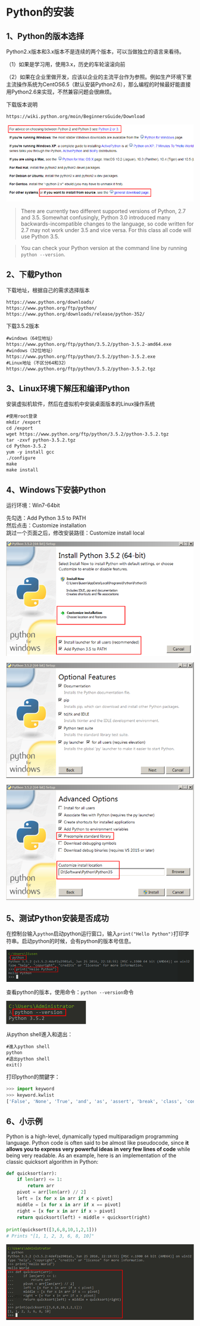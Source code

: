 # Python的安装 #


## 1、Python的版本选择 ##

Python2.x版本和3.x版本不是连续的两个版本，可以当做独立的语言来看待。

（1）如果是学习用，使用3.x，历史的车轮滚滚向前

（2）如果在企业里做开发，应该以企业的主流平台作为参照。例如生产环境下里主流操作系统为CentOS6.5（默认安装Python2.6），那么编程的时候最好能直接用Python2.6来实现，不然兼容问题会很麻烦。	

下载版本说明

	https://wiki.python.org/moin/BeginnersGuide/Download

![](images/python_begginer_guide_download.png)

>There are currently two different supported versions of Python, 2.7 and 3.5. Somewhat confusingly, Python 3.0 introduced many backwards-incompatible changes to the language, so code written for 2.7 may not work under 3.5 and vice versa. For this class all code will use Python 3.5.

>You can check your Python version at the command line by running `python --version`.

## 2、下载Python ##

下载地址，根据自己的需求选择版本
	
	https://www.python.org/downloads/
	https://www.python.org/ftp/python/
	https://www.python.org/downloads/release/python-352/

下载3.5.2版本

	#windows（64位地址）
	https://www.python.org/ftp/python/3.5.2/python-3.5.2-amd64.exe
	#windows（32位地址）
	https://www.python.org/ftp/python/3.5.2/python-3.5.2.exe
	#Linux地址（不区分64和32）
	https://www.python.org/ftp/python/3.5.2/python-3.5.2.tgz

## 3、Linux环境下解压和编译Python ##

安装虚拟机软件，然后在虚拟机中安装桌面版本的Linux操作系统

	#使用root登录
	mkdir /export
	cd /export
	wget https://www.python.org/ftp/python/3.5.2/python-3.5.2.tgz
	tar -zxvf python-3.5.2.tgz
	cd Python-3.5.2
	yum -y install gcc
	./configure
	make
	make install

## 4、Windows下安装Python ##

运行环境：Win7-64bit

先勾选：Add Python 3.5 to PATH  
然后点击：Customize installation  
跳过一个页面之后，修改安装路径：Customize install local

![](images/windows_python_install_64.png)

![](images/windows_python_install_optional_features.png)

![](images/windows_python_install_advanced_options.png)

## 5、测试Python安装是否成功 ##

在控制台输入`python`启动python运行窗口，输入`print("Hello Python")`打印字符串。启动python的时候，会有python的版本号信息。

![](images/console_python_print_hello_python.png)

查看python的版本，使用命令：`python --version`命令

![](images/python_version.png)

从python shell進入和退出：

	#進入python shell
	python
	#退出python shell
	exit()

打印python的關鍵字：

```python
>>> import keyword
>>> keyword.kwlist
['False', 'None', 'True', 'and', 'as', 'assert', 'break', 'class', 'continue', 'def', 'del', 'elif', 'else', 'except', 'finally', 'for', 'from', 'global', 'if', 'import', 'in', 'is', 'lambda', 'nonlocal', 'not', 'or', 'pass', 'raise', 'return', 'try', 'while', 'with', 'yield']
```

## 6、小示例 ##

Python is a high-level, dynamically typed multiparadigm programming language. Python code is often said to be almost like pseudocode, since **it allows you to express very powerful ideas in very few lines of code** while being very readable. As an example, here is an implementation of the classic quicksort algorithm in Python:

```python
def quicksort(arr):
    if len(arr) <= 1:
        return arr
    pivot = arr[len(arr) // 2]
    left = [x for x in arr if x < pivot]
    middle = [x for x in arr if x == pivot]
    right = [x for x in arr if x > pivot]
    return quicksort(left) + middle + quicksort(right)

print(quicksort([3,6,8,10,1,2,1]))
# Prints "[1, 1, 2, 3, 6, 8, 10]"
```

![](images/python_quicksort.png)


